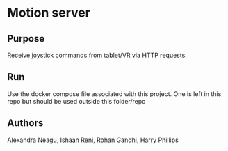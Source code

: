 # Motion server

## Purpose
Receive joystick commands from tablet/VR via HTTP requests. 

## Run
Use the docker compose file associated with this project. One is left in this repo but should be used outside this folder/repo

## Authors
Alexandra Neagu, Ishaan Reni, Rohan Gandhi, Harry Phillips
